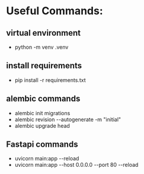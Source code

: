 
# Useful Commands:
## virtual environment
- python -m venv .venv 

## install requirements
- pip install -r requirements.txt

## alembic commands
- alembic init migrations
- alembic revision --autogenerate -m "initial"
- alembic upgrade head

## Fastapi commands
- uvicorn main:app --reload
- uvicorn main:app --host 0.0.0.0 --port 80 --reload